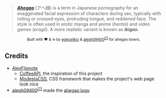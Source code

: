 > [**_Ahegao_**](https://ahegao.egecelikci.com) (アヘ顔) is a term in Japanese pornography for an exaggerated facial expression of characters during sex, typically with rolling or crossed eyes, protruding tongue, and reddened face. The style is often used in erotic manga and anime (_hentai_) and video games (_erogē_). A more realistic variant is known as **_ikigao_**.

<div align="center"><sub>Built with ❤︎ & ☕ by <a href="https://github.com/egecelikci">egecelikci</a> & <a href="https://github.com/aleph09400">aleph09400</a><sup><a href="https://egecelikci.github.io/redirect/from_github_id.html#36800357">[?]</a></sup> for ahegao lovers.</sub></div>

## Credits
* [AlexFlipnote](https://github.com/AlexFlipnote)
  * [CoffeeAPI](https://github.com/AlexFlipnote/CoffeeAPI), the inspiration of this project
  * [ModestaCSS](https://github.com/AlexFlipnote/ModestaCSS), CSS framework that makes the project's web page look nice
* [aleph09400](https://github.com/aleph09400)<sup>[[?]](https://egecelikci.github.io/redirect/from_github_id.html#36800357)</sup> made the [ahegao logo](ahegao.png)
